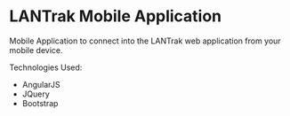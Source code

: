LANTrak Mobile Application
==========================================

Mobile Application to connect into the LANTrak web application from your mobile device.

Technologies Used:

* AngularJS
* JQuery
* Bootstrap
